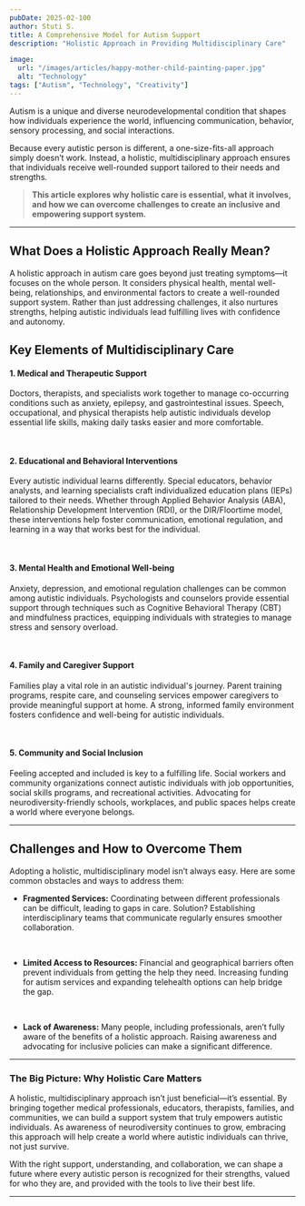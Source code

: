 ```yaml
---
pubDate: 2025-02-100
author: Stuti S.
title: A Comprehensive Model for Autism Support
description: "Holistic Approach in Providing Multidisciplinary Care"

image:
  url: "/images/articles/happy-mother-child-painting-paper.jpg"
  alt: "Technology"
tags: ["Autism", "Technology", "Creativity"]
---
```



Autism is a unique and diverse neurodevelopmental condition that shapes how individuals experience the world, influencing communication, behavior, sensory processing, and social interactions. 
<br>

Because every autistic person is different, a one-size-fits-all approach simply doesn’t work. Instead, a holistic, multidisciplinary approach ensures that individuals receive well-rounded support tailored to their needs and strengths. 

> **This article explores why holistic care is essential, what it involves, and how we can overcome challenges to create an inclusive and empowering support system.**
***

## What Does a Holistic Approach Really Mean?
A holistic approach in autism care goes beyond just treating symptoms—it focuses on the whole person. It considers physical health, mental well-being, relationships, and environmental factors to create a well-rounded support system. Rather than just addressing challenges, it also nurtures strengths, helping autistic individuals lead fulfilling lives with confidence and autonomy.

## Key Elements of Multidisciplinary Care
#### 1. Medical and Therapeutic Support
Doctors, therapists, and specialists work together to manage co-occurring conditions such as anxiety, epilepsy, and gastrointestinal issues. Speech, occupational, and physical therapists help autistic individuals develop essential life skills, making daily tasks easier and more comfortable.

<br>

#### 2. Educational and Behavioral Interventions
Every autistic individual learns differently. Special educators, behavior analysts, and learning specialists craft individualized education plans (IEPs) tailored to their needs. Whether through Applied Behavior Analysis (ABA), Relationship Development Intervention (RDI), or the DIR/Floortime model, these interventions help foster communication, emotional regulation, and learning in a way that works best for the individual.

<br>

#### 3. Mental Health and Emotional Well-being
Anxiety, depression, and emotional regulation challenges can be common among autistic individuals. Psychologists and counselors provide essential support through techniques such as Cognitive Behavioral Therapy (CBT) and mindfulness practices, equipping individuals with strategies to manage stress and sensory overload.

<br>

#### 4. Family and Caregiver Support
Families play a vital role in an autistic individual's journey. Parent training programs, respite care, and counseling services empower caregivers to provide meaningful support at home. A strong, informed family environment fosters confidence and well-being for autistic individuals.

<br>

#### 5. Community and Social Inclusion
Feeling accepted and included is key to a fulfilling life. Social workers and community organizations connect autistic individuals with job opportunities, social skills programs, and recreational activities. Advocating for neurodiversity-friendly schools, workplaces, and public spaces helps create a world where everyone belongs.

***

## Challenges and How to Overcome Them
Adopting a holistic, multidisciplinary model isn’t always easy. Here are some common obstacles and ways to address them:
- **Fragmented Services:** Coordinating between different professionals can be difficult, leading to gaps in care. Solution? Establishing interdisciplinary teams that communicate regularly ensures smoother collaboration.

<br>

- **Limited Access to Resources:** Financial and geographical barriers often prevent individuals from getting the help they need. Increasing funding for autism services and expanding telehealth options can help bridge the gap.

<br>

- **Lack of Awareness:** Many people, including professionals, aren’t fully aware of the benefits of a holistic approach. Raising awareness and advocating for inclusive policies can make a significant difference.

***

### The Big Picture: Why Holistic Care Matters
A holistic, multidisciplinary approach isn’t just beneficial—it’s essential. By bringing together medical professionals, educators, therapists, families, and communities, we can build a support system that truly empowers autistic individuals. As awareness of neurodiversity continues to grow, embracing this approach will help create a world where autistic individuals can thrive, not just survive.

With the right support, understanding, and collaboration, we can shape a future where every autistic person is recognized for their strengths, valued for who they are, and provided with the tools to live their best life.
***

